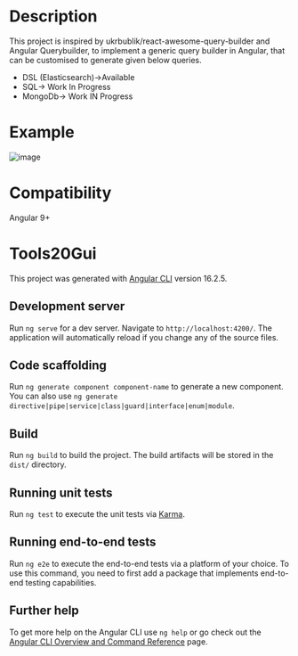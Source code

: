 # Description

This project is inspired by ukrbublik/react-awesome-query-builder and Angular Querybuilder, to implement a generic query builder in Angular, that can be customised to generate given below queries.

* DSL (Elasticsearch)->Available
* SQL-> Work In Progress
* MongoDb-> Work IN Progress

# Example
![image](https://github.com/HemKandpal/Universal-Querybuilder-Angular/assets/131157188/a1ad750a-9d8b-4775-b695-e2aeb39df13e)



# Compatibility

Angular 9+

# Tools20Gui

This project was generated with [Angular CLI](https://github.com/angular/angular-cli) version 16.2.5.

## Development server

Run `ng serve` for a dev server. Navigate to `http://localhost:4200/`. The application will automatically reload if you change any of the source files.

## Code scaffolding

Run `ng generate component component-name` to generate a new component. You can also use `ng generate directive|pipe|service|class|guard|interface|enum|module`.

## Build

Run `ng build` to build the project. The build artifacts will be stored in the `dist/` directory.

## Running unit tests

Run `ng test` to execute the unit tests via [Karma](https://karma-runner.github.io).

## Running end-to-end tests

Run `ng e2e` to execute the end-to-end tests via a platform of your choice. To use this command, you need to first add a package that implements end-to-end testing capabilities.

## Further help

To get more help on the Angular CLI use `ng help` or go check out the [Angular CLI Overview and Command Reference](https://angular.io/cli) page.


